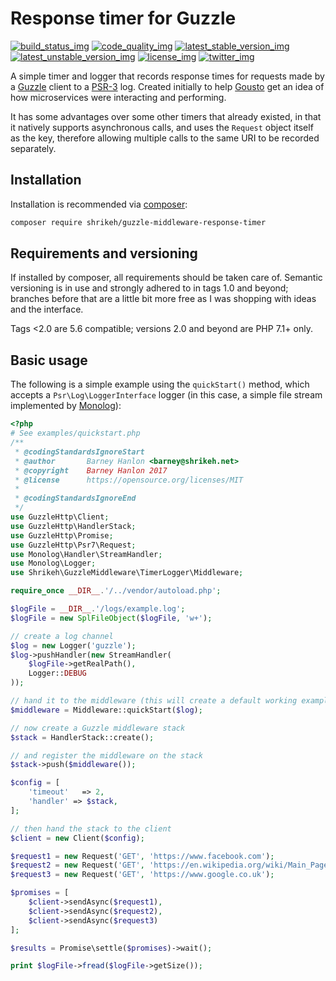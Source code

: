 # Response timer for Guzzle
[![build_status_img]][build_status_travis]
[![code_quality_img]][code_quality]
[![latest_stable_version_img]][latest_stable_version]
[![latest_unstable_version_img]][latest_unstable_version]
[![license_img]][license]
[![twitter_img]][twitter]

A simple timer and logger that records response times for requests made by a [Guzzle] client to a [PSR-3] log. Created initially to help [Gousto] get an idea of how microservices were interacting and performing.

It has some advantages over some other timers that already existed, in that it natively supports asynchronous calls, and uses the `Request` object itself as the key, therefore allowing multiple calls to the same URI to be recorded separately.

## Installation

Installation is recommended via [composer]:

```bash
composer require shrikeh/guzzle-middleware-response-timer
```

## Requirements and versioning

If installed by composer, all requirements should be taken care of.
Semantic versioning is in use and strongly adhered to in tags 1.0 and beyond; branches before that are a little bit more free as I was shopping with ideas and the interface.

Tags <2.0 are 5.6 compatible; versions 2.0 and beyond are PHP 7.1+ only.

## Basic usage

The following is a simple example using the `quickStart()` method, which accepts a `Psr\Log\LoggerInterface` logger (in this case, a simple file stream implemented by [Monolog]):
```php
<?php
# See examples/quickstart.php
/**
 * @codingStandardsIgnoreStart
 * @author       Barney Hanlon <barney@shrikeh.net>
 * @copyright    Barney Hanlon 2017
 * @license      https://opensource.org/licenses/MIT
 *
 * @codingStandardsIgnoreEnd
 */
use GuzzleHttp\Client;
use GuzzleHttp\HandlerStack;
use GuzzleHttp\Promise;
use GuzzleHttp\Psr7\Request;
use Monolog\Handler\StreamHandler;
use Monolog\Logger;
use Shrikeh\GuzzleMiddleware\TimerLogger\Middleware;

require_once __DIR__.'/../vendor/autoload.php';

$logFile = __DIR__.'/logs/example.log';
$logFile = new SplFileObject($logFile, 'w+');

// create a log channel
$log = new Logger('guzzle');
$log->pushHandler(new StreamHandler(
    $logFile->getRealPath(),
    Logger::DEBUG
));

// hand it to the middleware (this will create a default working example)
$middleware = Middleware::quickStart($log);

// now create a Guzzle middleware stack
$stack = HandlerStack::create();

// and register the middleware on the stack
$stack->push($middleware());

$config = [
    'timeout'   => 2,
    'handler' => $stack,
];

// then hand the stack to the client
$client = new Client($config);

$request1 = new Request('GET', 'https://www.facebook.com');
$request2 = new Request('GET', 'https://en.wikipedia.org/wiki/Main_Page');
$request3 = new Request('GET', 'https://www.google.co.uk');

$promises = [
    $client->sendAsync($request1),
    $client->sendAsync($request2),
    $client->sendAsync($request3)
];

$results = Promise\settle($promises)->wait();

print $logFile->fread($logFile->getSize());

```
[composer]: https://getcomposer.org
[PSR-3]: https://github.com/php-fig/fig-standards/blob/master/accepted/PSR-3-logger-interface.md
[Guzzle]: http://docs.guzzlephp.org/en/stable/
[Monolog]: https://github.com/Seldaek/monolog
[Gousto]: https://www.gousto.co.uk/

[build_status_img]: https://img.shields.io/travis/shrikeh/guzzle-middleware-responsetimer.svg "Build Status"
[build_status_travis]: https://travis-ci.org/shrikeh/guzzle-middleware-responsetimer

[code_quality]: https://scrutinizer-ci.com/g/shrikeh/guzzle-middleware-responsetimer/?branch=master
[code_quality_img]: https://img.shields.io/scrutinizer/g/shrikeh/guzzle-middleware-responsetimer.svg "Scrutinizer Code Quality"

[latest_stable_version_img]: https://img.shields.io/packagist/v/shrikeh/guzzle-middleware-response-timer.svg "Latest Stable Version"
[latest_stable_version]: https://packagist.org/packages/shrikeh/guzzle-middleware-response-timer "Latest Stable Version"

[latest_unstable_version_img]: https://img.shields.io/packagist/vpre/shrikeh/guzzle-middleware-response-timer.svg "Latest Unstable Version"
[latest_unstable_version]: https://packagist.org/packages/shrikeh/guzzle-middleware-response-timer "Latest Unstable Version"

[license_img]: https://img.shields.io/packagist/l/shrikeh/guzzle-middleware-response-timer.svg "License"
[license]: https://packagist.org/packages/shrikeh/guzzle-middleware-response-timer

[twitter_img]: https://img.shields.io/badge/twitter-%40shrikeh-blue.svg "@shrikeh on Twitter"
[twitter]: https://twitter.com/shrikeh

[examples]: https://github.com/shrikeh/guzzle-middleware-responsetimer/tree/master/examples "Link to examples in master"
[docs]: https://github.com/shrikeh/guzzle-middleware-responsetimer/tree/master/docs "Link to docs in master"
[specs]: https://github.com/shrikeh/guzzle-middleware-responsetimer/tree/master/tests/spec "Link to specs in master"
